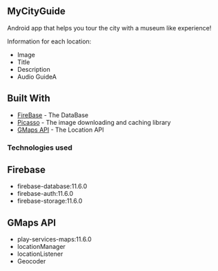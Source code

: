 ## MyCityGuide

Android app that helps you tour the city with a museum like experience!

Information for each location:
* Image
* Title
* Description
* Audio GuideA

## Built With

* [FireBase](https://firebase.google.com/) - The DataBase
* [Picasso](http://square.github.io/picasso/) - The image downloading and caching library
* [GMaps API](https://cloud.google.com/maps-platform/maps/?apis=maps) - The Location API

### Technologies used
## Firebase
* firebase-database:11.6.0
* firebase-auth:11.6.0
* firebase-storage:11.6.0

## GMaps API
* play-services-maps:11.6.0
* locationManager
* locationListener
* Geocoder 




